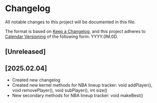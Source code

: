 # Changelog

All notable changes to this project will be documented in this file.

The format is based on [Keep a Changelog](https://keepachangelog.com/en/1.1.0/),
and this project adheres to [Calendar Versioning](https://calver.org/) of
the following form: YYYY.0M.0D.

## [Unreleased]

## [2025.02.04]
- Created new changelog
- Created new kernel methods for NBA lineup tracker: void addPlayer(),
void removePlayer(), void subPlayer(), int size()
- New secondary methods for NBA lineup tracker: void makeBest()
